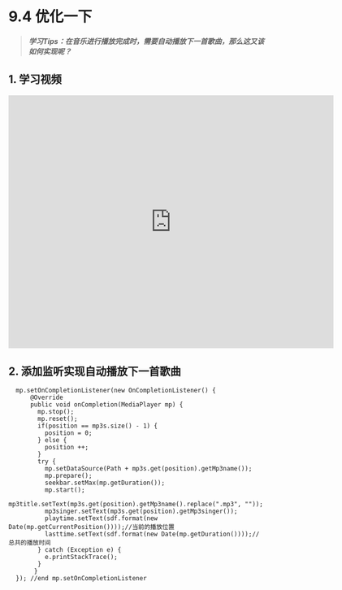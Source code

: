 # 9.4 优化一下

>##### 学习Tips：在音乐进行播放完成时，需要自动播放下一首歌曲，那么这又该如何实现呢？

## 1. 学习视频

<iframe frameborder="0" width="640" height="498" src="https://v.qq.com/iframe/player.html?vid=z0180bhmznp&tiny=0&auto=0" allowfullscreen></iframe>

## 2. 添加监听实现自动播放下一首歌曲

```
  mp.setOnCompletionListener(new OnCompletionListener() {				
      @Override
      public void onCompletion(MediaPlayer mp) {
        mp.stop();
        mp.reset();
        if(position == mp3s.size() - 1) {
          position = 0;
        } else {
          position ++;
        }
        try {
          mp.setDataSource(Path + mp3s.get(position).getMp3name());
          mp.prepare();
          seekbar.setMax(mp.getDuration()); 
          mp.start();
          mp3title.setText(mp3s.get(position).getMp3name().replace(".mp3", ""));
          mp3singer.setText(mp3s.get(position).getMp3singer());			
          playtime.setText(sdf.format(new Date(mp.getCurrentPosition())));//当前的播放位置
          lasttime.setText(sdf.format(new Date(mp.getDuration())));//总共的播放时间
        } catch (Exception e) {
          e.printStackTrace();
        }
       }
  }); //end mp.setOnCompletionListener
```